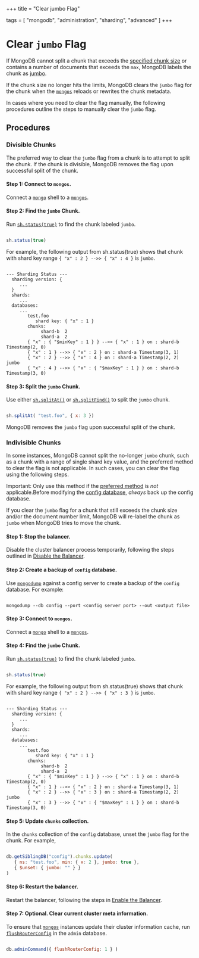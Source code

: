 +++
title = "Clear jumbo Flag"

tags = [
"mongodb",
"administration",
"sharding",
"advanced" ]
+++

# Clear ``jumbo`` Flag

If MongoDB cannot split a chunk that exceeds the [specified chunk
size](https://docs.mongodb.com/manual/core/sharding-data-partitioning/#sharding-chunk-size) or contains a number of documents that
exceeds the ``max``, MongoDB labels the chunk as [jumbo](https://docs.mongodb.com/manual/core/sharding-data-partitioning/#jumbo-chunks).

If the chunk size no longer hits the limits, MongoDB clears the
``jumbo`` flag for the chunk when the [``mongos``](https://docs.mongodb.com/manual/reference/program/mongos/#bin.mongos) reloads or
rewrites the chunk metadata.

In cases where you need to clear the flag manually, the following
procedures outline the steps to manually clear the ``jumbo`` flag.


## Procedures

<span id="preferred-method-clear-jumbo"></span>


### Divisible Chunks

The preferred way to clear the ``jumbo`` flag from a chunk is to
attempt to split the chunk. If the chunk is divisible, MongoDB removes
the flag upon successful split of the chunk.


#### Step 1: Connect to ``mongos``.

Connect a [``mongo``](https://docs.mongodb.com/manual/reference/program/mongo/#bin.mongo) shell to a [``mongos``](https://docs.mongodb.com/manual/reference/program/mongos/#bin.mongos).


#### Step 2: Find the ``jumbo`` Chunk.

Run [``sh.status(true)``](https://docs.mongodb.com/manual/reference/method/sh.status/#sh.status) to find the chunk labeled
``jumbo``.

```javascript

sh.status(true)

```

For example, the following output from sh.status(true) shows that
chunk with shard key range ``{ "x" : 2 } -->> { "x" : 4 }`` is
``jumbo``.

```

--- Sharding Status ---
  sharding version: {
     ...
  }
  shards:
     ...
  databases:
     ...
        test.foo
           shard key: { "x" : 1 }
        chunks:
             shard-b  2
             shard-a  2
        { "x" : { "$minKey" : 1 } } -->> { "x" : 1 } on : shard-b Timestamp(2, 0)
        { "x" : 1 } -->> { "x" : 2 } on : shard-a Timestamp(3, 1)
        { "x" : 2 } -->> { "x" : 4 } on : shard-a Timestamp(2, 2) jumbo
        { "x" : 4 } -->> { "x" : { "$maxKey" : 1 } } on : shard-b Timestamp(3, 0)

```


#### Step 3: Split the ``jumbo`` Chunk.

Use either [``sh.splitAt()``](https://docs.mongodb.com/manual/reference/method/sh.splitAt/#sh.splitAt) or [``sh.splitFind()``](https://docs.mongodb.com/manual/reference/method/sh.splitFind/#sh.splitFind) to
split the ``jumbo`` chunk.

```javascript

sh.splitAt( "test.foo", { x: 3 })

```

MongoDB removes the ``jumbo`` flag upon successful split of the
chunk.


### Indivisible Chunks

In some instances, MongoDB cannot split the no-longer ``jumbo`` chunk,
such as a chunk with a range of single shard key value, and the
preferred method to clear the flag is not applicable. In such cases,
you can clear the flag using the following steps.

Important: Only use this method if the [preferred method](#preferred-method-clear-jumbo) is *not* applicable.Before modifying the [config database](https://docs.mongodb.com/manual/reference/config-database), *always* back up the config database.

If you clear the ``jumbo`` flag for a chunk that still exceeds the
chunk size and/or the document number limit, MongoDB will re-label the
chunk as ``jumbo`` when MongoDB tries to move the chunk.


#### Step 1: Stop the balancer.

Disable the cluster balancer process temporarily, following the steps
outlined in [Disable the Balancer](https://docs.mongodb.com/manual/tutorial/manage-sharded-cluster-balancer/#sharding-balancing-disable-temporarily).


#### Step 2: Create a backup of ``config`` database.

Use [``mongodump``](https://docs.mongodb.com/manual/reference/program/mongodump/#bin.mongodump) against a config server to create a backup
of the ``config`` database. For example:

```

mongodump --db config --port <config server port> --out <output file>

```


#### Step 3: Connect to ``mongos``.

Connect a [``mongo``](https://docs.mongodb.com/manual/reference/program/mongo/#bin.mongo) shell to a [``mongos``](https://docs.mongodb.com/manual/reference/program/mongos/#bin.mongos).


#### Step 4: Find the ``jumbo`` Chunk.

Run [``sh.status(true)``](https://docs.mongodb.com/manual/reference/method/sh.status/#sh.status) to find the chunk labeled
``jumbo``.

```javascript

sh.status(true)

```

For example, the following output from sh.status(true) shows that
chunk with shard key range ``{ "x" : 2 } -->> { "x" : 3 }`` is
``jumbo``.

```

--- Sharding Status ---
  sharding version: {
     ...
  }
  shards:
     ...
  databases:
     ...
        test.foo
           shard key: { "x" : 1 }
        chunks:
             shard-b  2
             shard-a  2
        { "x" : { "$minKey" : 1 } } -->> { "x" : 1 } on : shard-b Timestamp(2, 0)
        { "x" : 1 } -->> { "x" : 2 } on : shard-a Timestamp(3, 1)
        { "x" : 2 } -->> { "x" : 3 } on : shard-a Timestamp(2, 2) jumbo
        { "x" : 3 } -->> { "x" : { "$maxKey" : 1 } } on : shard-b Timestamp(3, 0)

```


#### Step 5: Update ``chunks`` collection.

In the ``chunks`` collection of the ``config`` database, unset the
``jumbo`` flag for the chunk. For example,

```javascript

db.getSiblingDB("config").chunks.update(
   { ns: "test.foo", min: { x: 2 }, jumbo: true },
   { $unset: { jumbo: "" } }
)

```


#### Step 6: Restart the balancer.

Restart the balancer, following the steps in
[Enable the Balancer](https://docs.mongodb.com/manual/tutorial/manage-sharded-cluster-balancer/#sharding-balancing-enable).


#### Step 7: Optional. Clear current cluster meta information.

To ensure that [``mongos``](https://docs.mongodb.com/manual/reference/program/mongos/#bin.mongos) instances update their cluster
information cache, run [``flushRouterConfig``](https://docs.mongodb.com/manual/reference/command/flushRouterConfig/#dbcmd.flushRouterConfig) in the
``admin`` database.

```javascript

db.adminCommand({ flushRouterConfig: 1 } )

```

